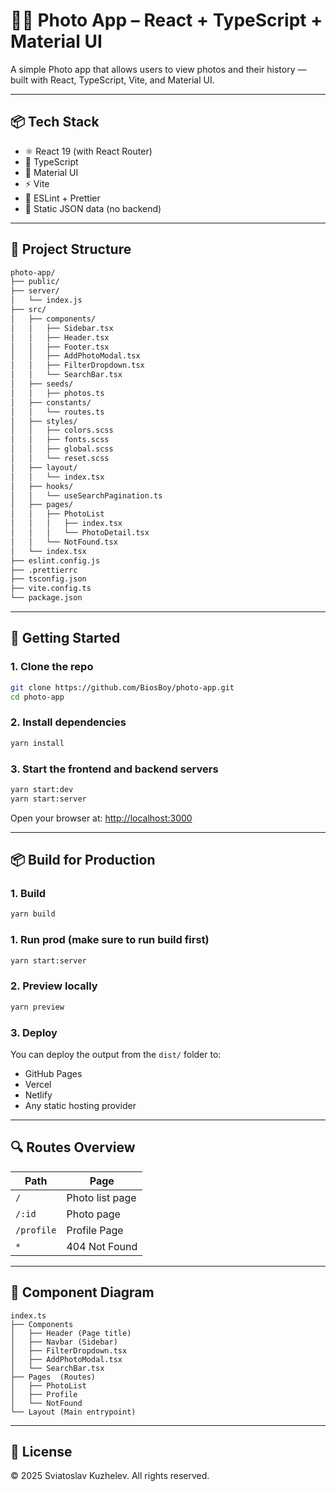 # 🧑‍💼 Photo App – React + TypeScript + Material UI

A simple Photo app that allows users to view photos and their history — built with React, TypeScript, Vite, and Material UI.

---

## 📦 Tech Stack

- ⚛️ React 19 (with React Router)
- 📘 TypeScript
- 💄 Material UI
- ⚡ Vite
- 🧹 ESLint + Prettier
- 📁 Static JSON data (no backend)

---

## 📂 Project Structure

```bash
photo-app/
├── public/
├── server/
│   └── index.js
├── src/
│   ├── components/
│   │   ├── Sidebar.tsx
│   │   ├── Header.tsx
│   │   ├── Footer.tsx
│   │   ├── AddPhotoModal.tsx
│   │   ├── FilterDropdown.tsx
│   │   └── SearchBar.tsx
│   ├── seeds/
│   │   ├── photos.ts
│   ├── constants/
│   │   └── routes.ts
│   ├── styles/
│   │   ├── colors.scss
│   │   ├── fonts.scss
│   │   ├── global.scss
│   │   └── reset.scss
│   ├── layout/
│   │   └── index.tsx
│   ├── hooks/
│   │   └── useSearchPagination.ts
│   ├── pages/
│   │   ├── PhotoList
│   │   │   ├── index.tsx
│   │   │   └── PhotoDetail.tsx
│   │   └── NotFound.tsx
│   └── index.tsx
├── eslint.config.js
├── .prettierrc
├── tsconfig.json
├── vite.config.ts
└── package.json
```

---

## 🚀 Getting Started

### 1. Clone the repo

```bash
git clone https://github.com/BiosBoy/photo-app.git
cd photo-app
```

### 2. Install dependencies

```bash
yarn install
```

### 3. Start the frontend and backend servers

```bash
yarn start:dev
yarn start:server
```

Open your browser at: [http://localhost:3000](http://localhost:3000)

---

## 📦 Build for Production

### 1. Build

```bash
yarn build
```

### 1. Run prod (make sure to run build first)

```bash
yarn start:server
```

### 2. Preview locally

```bash
yarn preview
```

### 3. Deploy

You can deploy the output from the `dist/` folder to:

- GitHub Pages
- Vercel
- Netlify
- Any static hosting provider

---

## 🔍 Routes Overview

| Path       | Page            |
| ---------- | --------------- |
| `/`        | Photo list page |
| `/:id`     | Photo page      |
| `/profile` | Profile Page    |
| `*`        | 404 Not Found   |

---

## 🧱 Component Diagram

```plaintext
index.ts
├── Components
│   ├── Header (Page title)
│   ├── Navbar (Sidebar)
│   ├── FilterDropdown.tsx
│   ├── AddPhotoModal.tsx
│   └── SearchBar.tsx
├── Pages  (Routes)
│   ├── PhotoList
│   ├── Profile
│   └── NotFound
└── Layout (Main entrypoint)
```

---

## 📄 License

© 2025 Sviatoslav Kuzhelev. All rights reserved.
